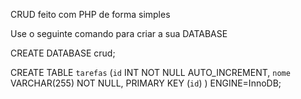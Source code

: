 CRUD feito com PHP de forma simples

Use o seguinte comando para criar a sua DATABASE

CREATE DATABASE crud;

CREATE TABLE `tarefas` (`id` INT NOT NULL AUTO_INCREMENT, `nome` VARCHAR(255) NOT NULL, PRIMARY KEY (`id`) ) ENGINE=InnoDB;

